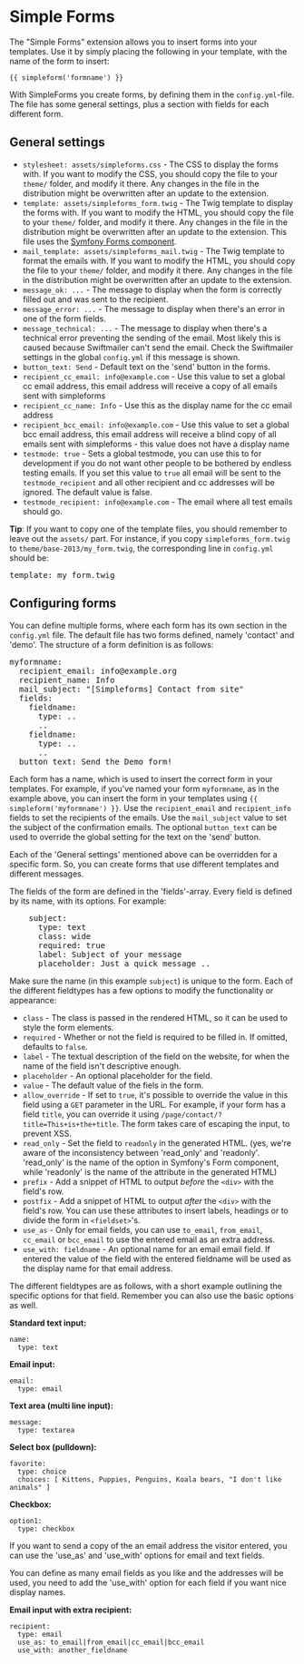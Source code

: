 Simple Forms
============

The "Simple Forms" extension allows you to insert forms into your templates. Use it by simply placing the following in
your template, with the name of the form to insert:

    {{ simpleform('formname') }}

With SimpleForms you create forms, by defining them in the `config.yml`-file. The file has some general settings, plus
a section with fields for each different form.

General settings
----------------

 - `stylesheet: assets/simpleforms.css` - The CSS to display the forms with. If you want to modify the CSS, you should
    copy the file to your `theme/` folder, and modify it there. Any changes in the file in the distribution might be
    overwritten after an update to the extension.
 - `template: assets/simpleforms_form.twig` - The Twig template to display the forms with. If you want to modify the
    HTML, you should copy the file to your `theme/` folder, and modify it there. Any changes in the file in the
    distribution might be overwritten after an update to the extension. This file uses the
    [Symfony Forms component](http://symfony.com/doc/current/book/forms.html#form-theming).
 - `mail_template: assets/simpleforms_mail.twig` - The Twig template to format the emails with. If you want to modify
    the HTML, you should copy the file to your `theme/` folder, and modify it there. Any changes in the file in the
    distribution might be overwritten after an update to the extension.
 - `message_ok: ...` - The message to display when the form is correctly filled out and was sent to the recipient.
 - `message_error: ...` - The message to display when there's an error in one of the form fields.
 - `message_technical: ...` - The message to display when there's a technical error preventing the sending of the email.
    Most likely this is caused because Swiftmailer can't send the email. Check the Swiftmailer settings in the global
    `config.yml` if this message is shown.
 - `button_text: Send` - Default text on the 'send' button in the forms.
 - `recipient_cc_email: info@example.com` - Use this value to set a global cc email address, this email address will receive a copy of
    all emails sent with simpleforms
 - `recipient_cc_name: Info` - Use this as the display name for the cc email address
 - `recipient_bcc_email: info@example.com` - Use this value to set a global bcc email address, this email address will receive a blind copy of
    all emails sent with simpleforms - this value does not have a display name
 - `testmode: true` - Sets a global testmode, you can use this to for development if you do not want other people to be bothered by
    endless testing emails. If you set this value to `true` all email will be sent to the `testmode_recipient` and all other
    recipient and cc addresses will be ignored. The default value is false.
 - `testmode_recipient: info@example.com` - The email where all test emails should go.

**Tip**: If you want to copy one of the template files, you should remember to leave out the `assets/` part. For
instance, if you copy `simpleforms_form.twig` to `theme/base-2013/my_form.twig`, the corresponding line in `config.yml`
should be:

 <pre>template: my_form.twig</pre>

Configuring forms
-----------------
You can define multiple forms, where each form has its own section in the `config.yml` file.
The default file has two forms defined, namely 'contact' and 'demo'. The structure of a form definition is as follows:

<pre>
myformname:
  recipient_email: info@example.org
  recipient_name: Info
  mail_subject: "[Simpleforms] Contact from site"
  fields:
    fieldname:
      type: ..
      ..
    fieldname:
      type: ..
      ..
  button_text: Send the Demo form!
</pre>

Each form has a name, which is used to insert the correct form in your templates. For example, if you've named your
form `myformname`, as in the example above, you can insert the form in your templates using
`{{ simpleform('myformname') }}`. Use the `recipient_email` and `recipient_info` fields to set the recipients of the
emails. Use the `mail_subject` value to set the subject of the confirmation emails. The optional `button_text` can be
used to override the global setting for the text on the 'send' button.

Each of the 'General settings' mentioned above can be overridden for a specific form. So, you can create forms that use
different templates and different messages.

The fields of the form are defined in the 'fields'-array. Every field is defined by its name, with its options. For example:

<pre>
    subject:
      type: text
      class: wide
      required: true
      label: Subject of your message
      placeholder: Just a quick message ..
</pre>

Make sure the name (in this example `subject`) is unique to the form. Each of the different fieldtypes has a few options
to modify the functionality or appearance:

  - `class` - The class is passed in the rendered HTML, so it can be used to style the form elements.
  - `required` - Whether or not the field is required to be filled in. If omitted, defaults to `false`.
  - `label` - The textual description of the field on the website, for when the name of the field isn't descriptive enough.
  - `placeholder` - An optional placeholder for the field.
  - `value` - The default value of the fiels in the form.
  - `allow_override` - If set to `true`, it's possible to override the value in this field using a `GET` parameter in
    the URL. For example, if your form has a field `title`, you can override it using `/page/contact/?title=This+is+the+title`.
    The form takes care of escaping the input, to prevent XSS.
  - `read_only` - Set the field to `readonly` in the generated HTML. (yes, we're aware of the inconsistency between
    'read_only' and 'readonly'. 'read_only' is the name of the option in Symfony's Form component, while 'readonly' is
    the name of the attribute in the generated HTML)
  - `prefix` - Add a snippet of HTML to output _before_ the `<div>` with the field's row. 
  - `postfix` - Add a snippet of HTML to output _after_ the `<div>` with the field's row.
    You can use these attributes to insert labels, headings or to divide the form in `<fieldset>`'s.
  - `use_as` - Only for email fields, you can use `to_email`, `from_email`, `cc_email` or `bcc_email`
    to use the entered email as an extra address.
  - `use_with: fieldname` - An optional name for an email email field.
    If entered the value of the field with the entered fieldname will be used as the display name for that email address.

The different fieldtypes are as follows, with a short example outlining the specific options for that field.
Remember you can also use the basic options as well.

**Standard text input:**

    name:
      type: text

**Email input:**

    email:
      type: email

**Text area (multi line input):**

    message:
      type: textarea

**Select box (pulldown):**

    favorite:
      type: choice
      choices: [ Kittens, Puppies, Penguins, Koala bears, "I don't like animals" ]

**Checkbox:**

    option1:
      type: checkbox


If you want to send a copy of the an email address the visitor entered, you can use the 'use_as' and
'use_with' options for email and text fields.

You can define as many email fields as you like and the addresses will be used, you need to add the
'use_with' option for each field if you want nice display names.

**Email input with extra recipient:**

    recipient:
      type: email
      use_as: to_email|from_email|cc_email|bcc_email
      use_with: another_fieldname